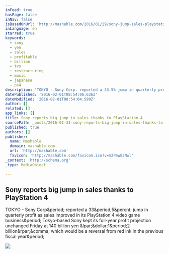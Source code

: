 ```yaml
---
inFeed: true
hasPage: false
inNav: false
isBasedOnUrl: 'http://mashable.com/2016/01/29/sony-jump-sales-playstation-4/#yYKryxBbvGqr'
inLanguage: en
starred: true
keywords:
  - sony
  - yen
  - sales
  - profitable
  - billion
  - tvs
  - restructuring
  - music
  - japanese
  - ps4
description: 'TOKYO - Sony Corp. reported a 33.5% jump in quarterly profit as sales improved in its PlayStation 4 video game business. Tokyo-based Sony kept its full-year profit projection unchanged Friday at 140 billion yen ($1.2 billion), which would be a reversal from red ink in the previous fiscal year.'
datePublished: '2016-02-01T08:54:06.636Z'
dateModified: '2016-02-01T08:54:04.599Z'
author: []
related: []
app_links: []
title: Sony reports big jump in sales thanks to PlayStation 4
sourcePath: _posts/2016-01-31-sony-reports-big-jump-in-sales-thanks-to-playstation-4.md
published: true
authors: []
publisher:
  name: Mashable
  domain: mashable.com
  url: 'http://mashable.com'
  favicon: 'http://mashable.com/favicon.ico?v=m2Pmw8zNwl'
_context: 'http://schema.org'
_type: MediaObject

---
```

<article style=""><h1>Sony reports big jump in sales thanks to PlayStation 4</h1><p>TOKYO - Sony Corp&amp;period; reported a 33&amp;period;5&amp;percnt; jump in quarterly profit as sales improved in its PlayStation 4 video game business&amp;period; Tokyo-based Sony kept its full-year profit projection unchanged Friday at 140 billion yen &amp;lpar;&amp;dollar;1&amp;period;2 billion&amp;rpar;&amp;comma; which would be a reversal from red ink in the previous fiscal year&amp;period;</p><img src="http://rack.0.mshcdn.com/media/ZgkyMDE2LzAxLzI5LzcwLzE3LjEwYTMyLmpwZwpwCXRodW1iCTEyMDB4NjI3IwplCWpwZw/0a0be02b/08c/17.jpg" /></article>